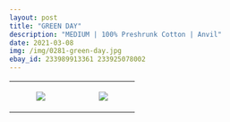```yaml
---
layout: post
title: "GREEN DAY"
description: "MEDIUM | 100% Preshrunk Cotton | Anvil"
date: 2021-03-08
img: /img/0281-green-day.jpg
ebay_id: 233989913361 233925078002
---
```




<table style="width:100%;"><tr><td style="vertical-align:top;">
      <figure class="tmblr-full" data-orig-height="2048" data-orig-width="1365" data-orig-src="https://concertshirts.netlify.app/shirts/0281/0281-01.jpg"><img src="https://64.media.tumblr.com/d2e4130f0f70d32f7180ec5f1bbf9717/87fae59a410c0f01-be/s540x810/3674cba7f910e2ca016b8fee33855acdb627f2fc.jpg" data-orig-height="2048" data-orig-width="1365" data-orig-src="https://concertshirts.netlify.app/shirts/0281/0281-01.jpg"/></figure></td>
    <td style="vertical-align:top;">
      <figure class="tmblr-full" data-orig-height="2048" data-orig-width="1365" data-orig-src="https://concertshirts.netlify.app/shirts/0281/0281-02.jpg"><img src="https://64.media.tumblr.com/105c75f141f60f41b4ace4752691e4da/87fae59a410c0f01-9b/s540x810/be7993d7c154d093ccd251ac4ba48c8e40242e68.jpg" data-orig-height="2048" data-orig-width="1365" data-orig-src="https://concertshirts.netlify.app/shirts/0281/0281-02.jpg"/></figure></td>
  </tr></table>
